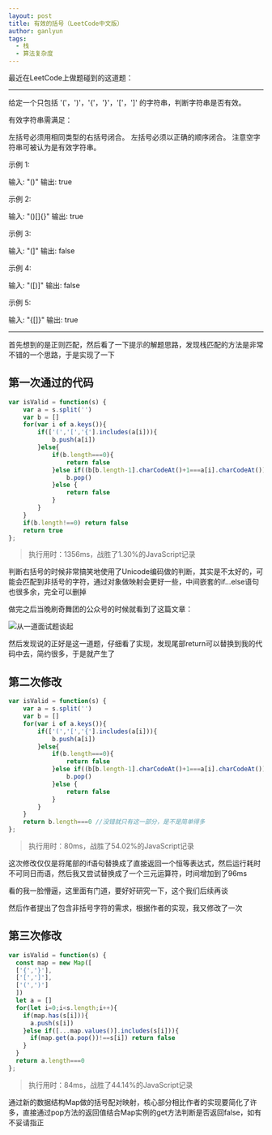 ```yaml
---
layout: post
title: 有效的括号（LeetCode中文版）
author: ganlyun
tags: 
  - 栈
  - 算法复杂度
---
```


最近在LeetCode上做题碰到的这道题：

------

给定一个只包括 '('，')'，'{'，'}'，'['，']' 的字符串，判断字符串是否有效。

有效字符串需满足：

左括号必须用相同类型的右括号闭合。
左括号必须以正确的顺序闭合。
注意空字符串可被认为是有效字符串。

示例 1:

输入: "()"
输出: true

示例 2:

输入: "()[]{}"
输出: true

示例 3:

输入: "(]"
输出: false

示例 4:

输入: "([)]"
输出: false

示例 5:

输入: "{[]}"
输出: true

------

首先想到的是正则匹配，然后看了一下提示的解题思路，发现栈匹配的方法是非常不错的一个思路，于是实现了一下

## 第一次通过的代码

```js
var isValid = function(s) {
    var a = s.split('')
    var b = []
    for(var i of a.keys()){
        if(['(','[','{'].includes(a[i])){
            b.push(a[i])
        }else{
            if(b.length===0){
                return false
            }else if((b[b.length-1].charCodeAt()+1===a[i].charCodeAt())||(b[b.length-1].charCodeAt()+2===a[i].charCodeAt())){
                b.pop()
            }else {
                return false
            }
        }
    }
    if(b.length!==0) return false
    return true
};
```

> 执行用时：1356ms，战胜了1.30%的JavaScript记录

判断右括号的时候非常搞笑地使用了Unicode编码做的判断，其实是不太好的，可能会匹配到非括号的字符，通过对象做映射会更好一些，中间嵌套的if...else语句也很多余，完全可以删掉

做完之后当晚刷奇舞团的公众号的时候就看到了这篇文章：

![从一道面试题谈起](https://mp.weixin.qq.com/s?__biz=MzA5NzkwNDk3MQ==&mid=2650588426&idx=1&sn=687b1ee4f5985f929846d4c002b8609e&chksm=8891d52ebfe65c384309ca501eda12f385c6028e39049f4c0d294d314ba77c75c092d28361d1&mpshare=1&scene=1&srcid=1105sqymKx7bdFPlOxR2HVqS#rd)

然后发现说的正好是这一道题，仔细看了实现，发现尾部return可以替换到我的代码中去，简约很多，于是就产生了

## 第二次修改

```js
var isValid = function(s) {
    var a = s.split('')
    var b = []
    for(var i of a.keys()){
        if(['(','[','{'].includes(a[i])){
            b.push(a[i])
        }else{
            if(b.length===0){
                return false
            }else if((b[b.length-1].charCodeAt()+1===a[i].charCodeAt())||(b[b.length-1].charCodeAt()+2===a[i].charCodeAt())){
                b.pop()
            }else {
                return false
            }
        }
    }
    return b.length===0 //没错就只有这一部分，是不是简单得多
};
```

> 执行用时：80ms，战胜了54.02%的JavaScript记录

这次修改仅仅是将尾部的if语句替换成了直接返回一个恒等表达式，然后运行耗时不可同日而语，然后我又尝试替换成了一个三元运算符，时间增加到了96ms

看的我一脸懵逼，这里面有门道，要好好研究一下，这个我们后续再谈

然后作者提出了包含非括号字符的需求，根据作者的实现，我又修改了一次

## 第三次修改

```js
var isValid = function(s) {
  const map = new Map([
  ['{','}'],
  ['[',']'],
  ['(',')']
  ])
  let a = []
  for(let i=0;i<s.length;i++){
    if(map.has(s[i])){
      a.push(s[i])
    }else if([...map.values()].includes(s[i])){
      if(map.get(a.pop())!==s[i]) return false
    }
  }
  return a.length===0
};
```

> 执行用时：84ms，战胜了44.14%的JavaScript记录

通过新的数据结构Map做的括号配对映射，核心部分相比作者的实现要简化了许多，直接通过pop方法的返回值结合Map实例的get方法判断是否返回false，如有不妥请指正
